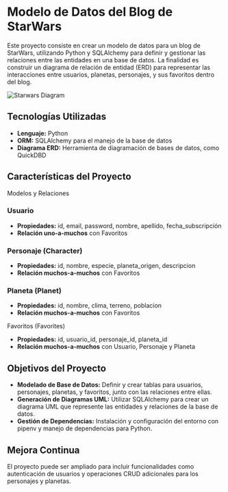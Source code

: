 # Modelo de Datos del Blog de StarWars
Este proyecto consiste en crear un modelo de datos para un blog de StarWars, utilizando Python y SQLAlchemy para definir y gestionar las relaciones entre las entidades en una base de datos. La finalidad es construir un diagrama de relación de entidad (ERD) para representar las interacciones entre usuarios, planetas, personajes, y sus favoritos dentro del blog.

![Starwars Diagram](https://github.com/breatheco-de/exercise-starwars-data-modeling/blob/master/assets/example.png?raw=true)


## Tecnologías Utilizadas
- **Lenguaje:** Python
- **ORM:** SQLAlchemy para el manejo de la base de datos
- **Diagrama ERD:** Herramienta de diagramación de bases de datos, como QuickDBD

## Características del Proyecto
Modelos y Relaciones

### Usuario

- **Propiedades:** id, email, password, nombre, apellido, fecha_subscripción
- **Relación uno-a-muchos** con Favoritos

### Personaje (Character)

- **Propiedades:** id, nombre, especie, planeta_origen, descripcion
- **Relación muchos-a-muchos** con Favoritos

### Planeta (Planet)

- **Propiedades:** id, nombre, clima, terreno, poblacion
- **Relación muchos-a-muchos** con Favoritos

Favoritos (Favorites)

- **Propiedades:** id, usuario_id, personaje_id, planeta_id
- **Relación muchos-a-muchos** con Usuario, Personaje y Planeta

## Objetivos del Proyecto
- **Modelado de Base de Datos:** Definir y crear tablas para usuarios, personajes, planetas, y favoritos, junto con las relaciones entre ellas.
- **Generación de Diagramas UML:** Utilizar SQLAlchemy para crear un diagrama UML que represente las entidades y relaciones de la base de datos.
- **Gestión de Dependencias:** Instalación y configuración del entorno con pipenv y manejo de dependencias para Python.

## Mejora Continua
El proyecto puede ser ampliado para incluir funcionalidades como autenticación de usuarios y operaciones CRUD adicionales para los personajes y planetas.

